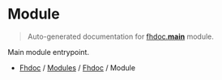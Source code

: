 # Module

> Auto-generated documentation for [fhdoc.__main__](../../fhdoc/__main__.py) module.

Main module entrypoint.

- [Fhdoc](../README.md#fhdoc-index) / [Modules](../MODULES.md#modules) / [Fhdoc](index.md#fhdoc) / Module
